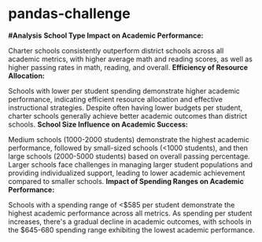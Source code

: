 # pandas-challenge
**#Analysis**
**School Type Impact on Academic Performance:**

Charter schools consistently outperform district schools across all academic metrics, with higher average math and reading scores, as well as higher passing rates in math, reading, and overall.
**Efficiency of Resource Allocation:**

Schools with lower per student spending demonstrate higher academic performance, indicating efficient resource allocation and effective instructional strategies.
Despite often having lower budgets per student, charter schools generally achieve better academic outcomes than district schools.
**School Size Influence on Academic Success:**

Medium schools (1000-2000 students) demonstrate the highest academic performance, followed by small-sized schools (<1000 students), and then large schools (2000-5000 students) based on overall passing percentage.
Larger schools face challenges in managing larger student populations and providing individualized support, leading to lower academic achievement compared to smaller schools.
**Impact of Spending Ranges on Academic Performance:**

Schools with a spending range of <$585 per student demonstrate the highest academic performance across all metrics.
As spending per student increases, there's a gradual decline in academic outcomes, with schools in the $645-680 spending range exhibiting the lowest academic performance.
